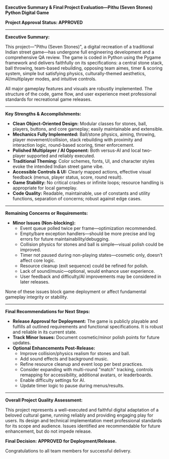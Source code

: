 **Executive Summary & Final Project Evaluation—Pithu (Seven Stones) Python Digital Game**

**Project Approval Status: APPROVED**

---

**Executive Summary:**

This project—"Pithu (Seven Stones)", a digital recreation of a traditional Indian street game—has undergone full engineering development and a comprehensive QA review. The game is coded in Python using the Pygame framework and delivers faithfully on its specifications: a central stone stack, ball throwing, team-based rebuilding, opposing team aimes, timer & scoring system, simple but satisfying physics, culturally-themed aesthetics, AI/multiplayer modes, and intuitive controls.

All major gameplay features and visuals are robustly implemented. The structure of the code, game flow, and user experience meet professional standards for recreational game releases.

---

**Key Strengths & Accomplishments:**

- **Clean Object-Oriented Design:** Modular classes for stones, ball, players, buttons, and core gameplay; easily maintainable and extensible.
- **Mechanics Fully Implemented:** Ball/stone physics, aiming, throwing, player movement/collision, stack rebuilding with proximity and interaction logic, round-based scoring, timer enforcement.
- **Polished Multiplayer / AI Opponent:** Both versus-AI and local two-player supported and reliably executed.
- **Traditional Theming:** Color schemes, fonts, UI, and character styles evoke the intended Indian street game vibe.
- **Accessible Controls & UI:** Clearly mapped actions, effective visual feedback (menus, player status, score, round result).
- **Game Stability:** No critical crashes or infinite loops; resource handling is appropriate for local gameplay.
- **Code Quality:** Readable, maintainable, use of constants and utility functions, separation of concerns; robust against edge cases.

---

**Remaining Concerns or Requirements:**

- **Minor Issues (Non-blocking):**
    - Event queue polled twice per frame—optimization recommended.
    - Empty/bare exception handlers—should be more precise and log errors for future maintainability/debugging.
    - Collision physics for stones and ball is simple—visual polish could be improved.
    - Timer not paused during non-playing states—cosmetic only, doesn’t affect core logic.
    - Resource cleanup (exit sequence) could be refined for polish.
    - Lack of sound/music—optional, would enhance user experience.
    - User feedback and difficulty/AI improvements may be considered in later releases.

None of these issues block game deployment or affect fundamental gameplay integrity or stability.

---

**Final Recommendations for Next Steps:**

- **Release Approval for Deployment:** The game is publicly playable and fulfills all outlined requirements and functional specifications. It is robust and reliable in its current state.
- **Track Minor Issues:** Document cosmetic/minor polish points for future updates.
- **Optional Enhancements Post-Release:**
    - Improve collision/physics realism for stones and ball.
    - Add sound effects and background music.
    - Refine resource cleanup and event loop per best practices.
    - Consider expanding with multi-round "match" tracking, controls remapping for accessibility, additional avatars, or leaderboards.
    - Enable difficulty settings for AI.
    - Update timer logic to pause during menus/results.

---

**Overall Project Quality Assessment:**

This project represents a well-executed and faithful digital adaptation of a beloved cultural game, running reliably and providing engaging play for users. Its design and technical implementation meet professional standards for its scope and audience. Issues identified are recommendable for future enhancement, but do not impede release.

**Final Decision:**
**APPROVED for Deployment/Release.**

Congratulations to all team members for successful delivery.